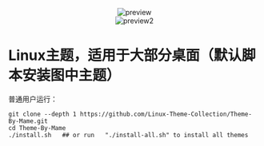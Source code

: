 <p align="center">
  <img 
src="https://raw.githubusercontent.com/Linux-Theme-Collection/Theme-By-Mame/master/preview.png" 
alt="preview"/><br/>
 <img 
src="https://raw.githubusercontent.com/Linux-Theme-Collection/Theme-By-Mame/master/preview2.png" 
alt="preview2"/>
</p>

# Linux主题，适用于大部分桌面（默认脚本安装图中主题）

普通用户运行：
```
git clone --depth 1 https://github.com/Linux-Theme-Collection/Theme-By-Mame.git
cd Theme-By-Mame
./install.sh   ## or run   "./install-all.sh" to install all themes
```
